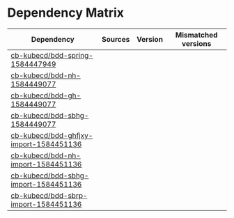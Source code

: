 # Dependency Matrix

Dependency | Sources | Version | Mismatched versions
---------- | ------- | ------- | -------------------
[cb-kubecd/bdd-spring-1584447949](https://github.com/cb-kubecd/bdd-spring-1584447949.git) |  | []() | 
[cb-kubecd/bdd-nh-1584449077](https://github.com/cb-kubecd/bdd-nh-1584449077.git) |  | []() | 
[cb-kubecd/bdd-gh-1584449077](https://github.com/cb-kubecd/bdd-gh-1584449077.git) |  | []() | 
[cb-kubecd/bdd-sbhg-1584449077](https://github.com/cb-kubecd/bdd-sbhg-1584449077.git) |  | []() | 
[cb-kubecd/bdd-ghfjxy-import-1584451136](https://github.com/cb-kubecd/bdd-ghfjxy-import-1584451136.git) |  | []() | 
[cb-kubecd/bdd-nh-import-1584451136](https://github.com/cb-kubecd/bdd-nh-import-1584451136.git) |  | []() | 
[cb-kubecd/bdd-sbhg-import-1584451136](https://github.com/cb-kubecd/bdd-sbhg-import-1584451136.git) |  | []() | 
[cb-kubecd/bdd-sbrp-import-1584451136](https://github.com/cb-kubecd/bdd-sbrp-import-1584451136.git) |  | []() | 
